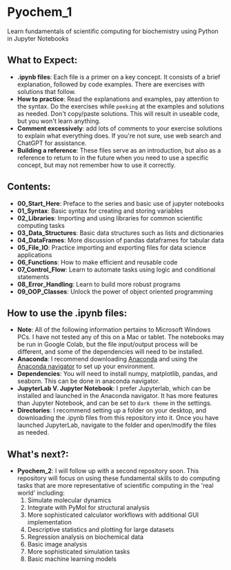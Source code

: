 # Pyochem_1
Learn fundamentals of scientific computing for biochemistry using Python in Jupyter Notebooks

## What to Expect: 
- **.ipynb files**: Each file is a primer on a key concept. It consists of a brief explanation, followed by code examples. There are exercises with solutions that follow.
- **How to practice**: Read the explanations and examples, pay attention to the syntax. Do the exercises while `peeking` at the examples and solutions as needed. Don't copy/paste solutions. This will result in useable code, but you won't learn anything.  
- **Comment excessively**: add lots of comments to your exercise solutions to explain what everything does. If you're not sure, use web search and ChatGPT for assistance.
- **Building a reference**: These files serve as an introduction, but also as a reference to return to in the future when you need to use a specific concept, but may not remember how to use it correctly. 

## Contents:
- **00_Start_Here**: Preface to the series and basic use of jupyter notebooks
- **01_Syntax**: Basic syntax for creating and storing variables
- **02_Libraries**: Importing and using libraries for common scientific computing tasks
- **03_Data_Structures**: Basic data structures such as lists and dictionaries
- **04_DataFrames**: More discussion of pandas dataframes for tabular data
- **05_File_IO**: Practice importing and exporting files for data science applications
- **06_Functions**: How to make efficient and reusable code
- **07_Control_Flow**: Learn to automate tasks using logic and conditional statements
- **08_Error_Handling**: Learn to build more robust programs
- **09_OOP_Classes**: Unlock the power of object oriented programming 

## How to use the .ipynb files:
- **Note**: All of the following information pertains to Microsoft Windows PCs. I have not tested any of this on a Mac or tablet. The notebooks may be run in Google Colab, but the file input/output process will be different, and some of the dependencies will need to be installed.
- **Anaconda**: I recommend downloading [Anaconda](https://www.anaconda.com/download) and using the [Anaconda navigator](https://docs.anaconda.com/free/navigator/index.html) to set up your environment.
- **Dependencies**: You will need to install numpy, matplotlib, pandas, and seaborn. This can be done in anaconda navigator. 
- **JupyterLab V. Jupyter Notebook**: I prefer Jupyterlab, which can be installed and launched in the Anaconda navigator. It has more features than Jupyter Notebook, and can be set to `dark theme` in the settings. 
- **Directories**: I recommend setting up a folder on your desktop, and downloading the .ipynb files from this repository into it. Once you have launched JupyterLab, navigate to the folder and open/modify the files as needed.

## What's next?:
- **Pyochem_2**: I will follow up with a second repository soon. This repository will focus on using these fundamental skills to do computing tasks that are more representative of scientific computing in the 'real world' including:
  1. Simulate molecular dynamics
  2. Integrate with PyMol for structural analysis
  3. More sophisticated calculator workflows with additional GUI implementation
  4. Descriptive statistics and plotting for large datasets
  5. Regression analysis on biochemical data
  6. Basic image analysis
  7. More sophisticated simulation tasks
  8. Basic machine learning models
